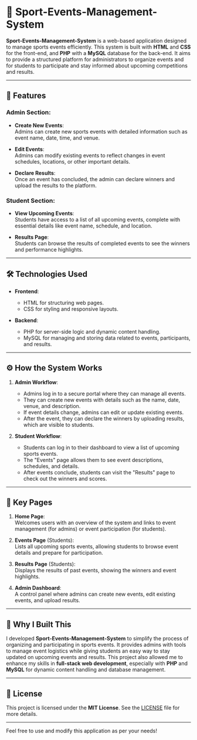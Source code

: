 # 🏅 Sport-Events-Management-System

**Sport-Events-Management-System** is a web-based application designed to manage sports events efficiently. This system is built with **HTML** and **CSS** for the front-end, and **PHP** with a **MySQL** database for the back-end. It aims to provide a structured platform for administrators to organize events and for students to participate and stay informed about upcoming competitions and results.

---

## 🚀 Features

### Admin Section:
- **Create New Events**:  
  Admins can create new sports events with detailed information such as event name, date, time, and venue.
  
- **Edit Events**:  
  Admins can modify existing events to reflect changes in event schedules, locations, or other important details.
  
- **Declare Results**:  
  Once an event has concluded, the admin can declare winners and upload the results to the platform.

### Student Section:
- **View Upcoming Events**:  
  Students have access to a list of all upcoming events, complete with essential details like event name, schedule, and location.
  
- **Results Page**:  
  Students can browse the results of completed events to see the winners and performance highlights.

---

## 🛠️ Technologies Used

- **Frontend**:  
  - HTML for structuring web pages.  
  - CSS for styling and responsive layouts.

- **Backend**:  
  - PHP for server-side logic and dynamic content handling.  
  - MySQL for managing and storing data related to events, participants, and results.

---

## ⚙️ How the System Works

1. **Admin Workflow**:
    - Admins log in to a secure portal where they can manage all events.
    - They can create new events with details such as the name, date, venue, and description.
    - If event details change, admins can edit or update existing events.
    - After the event, they can declare the winners by uploading results, which are visible to students.

2. **Student Workflow**:
    - Students can log in to their dashboard to view a list of upcoming sports events.
    - The "Events" page allows them to see event descriptions, schedules, and details.
    - After events conclude, students can visit the "Results" page to check out the winners and scores.

---

## 🌟 Key Pages

1. **Home Page**:  
   Welcomes users with an overview of the system and links to event management (for admins) or event participation (for students).

2. **Events Page** (Students):  
   Lists all upcoming sports events, allowing students to browse event details and prepare for participation.

3. **Results Page** (Students):  
   Displays the results of past events, showing the winners and event highlights.

4. **Admin Dashboard**:  
   A control panel where admins can create new events, edit existing events, and upload results.

---

## 🎯 Why I Built This

I developed **Sport-Events-Management-System** to simplify the process of organizing and participating in sports events. It provides admins with tools to manage event logistics while giving students an easy way to stay updated on upcoming events and results. This project also allowed me to enhance my skills in **full-stack web development**, especially with **PHP** and **MySQL** for dynamic content handling and database management.

---

## 📝 License

This project is licensed under the **MIT License**. See the [LICENSE](LICENSE) file for more details.

---

Feel free to use and modify this application as per your needs!
